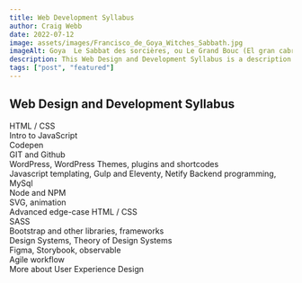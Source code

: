 ```yaml
---
title: Web Development Syllabus
author: Craig Webb
date: 2022-07-12
image: assets/images/Francisco_de_Goya_Witches_Sabbath.jpg
imageAlt: Goya  Le Sabbat des sorcières, ou Le Grand Bouc (El gran cabron). 1819-1823
description: This Web Design and Development Syllabus is a description of subject matter to be taught in a college-level class. The Syllabus is for an introductory overview to web design and development and an advanced level class.
tags: ["post", "featured"]
---
```


## Web Design and Development Syllabus

HTML / CSS  
Intro to JavaScript  
Codepen  
GIT and Github  
WordPress, WordPress Themes, plugins and shortcodes  
Javascript templating, Gulp and Eleventy, Netify
Backend programming, MySql  
Node and NPM  
SVG, animation  
Advanced edge-case HTML / CSS  
SASS  
Bootstrap and other libraries, frameworks  
Design Systems, Theory of Design Systems  
Figma, Storybook, observable  
Agile workflow  
More about User Experience Design